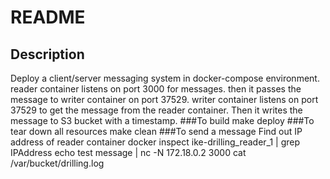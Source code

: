 # README

## Description

Deploy a client/server messaging system in docker-compose environment.
reader container listens on port 3000 for messages. then it passes the message to writer container on port 37529.
writer container listens on port 37529 to get the message from the reader container. Then it writes the message to S3 bucket with a timestamp.
###To build
make deploy
###To tear down all resources
make clean
###To send a message
Find out IP address of reader container
docker inspect ike-drilling_reader_1 | grep IPAddress
echo test message | nc -N 172.18.0.2 3000
cat /var/bucket/drilling.log


```


